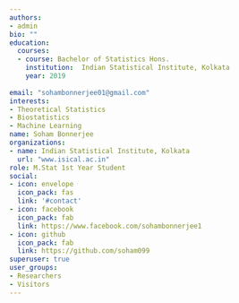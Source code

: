 ```yaml
---
authors:
- admin
bio: ""
education:
  courses:
  - course: Bachelor of Statistics Hons.
    institution:  Indian Statistical Institute, Kolkata 
    year: 2019
  
email: "sohambonnerjee01@gmail.com"
interests:
- Theoretical Statistics
- Biostatistics
- Machine Learning
name: Soham Bonnerjee
organizations:
- name: Indian Statistical Institute, Kolkata
  url: "www.isical.ac.in"
role: M.Stat 1st Year Student
social:
- icon: envelope
  icon_pack: fas
  link: '#contact'
- icon: facebook
  icon_pack: fab
  link: https://www.facebook.com/sohambonnerjee1
- icon: github
  icon_pack: fab
  link: https://github.com/soham099
superuser: true
user_groups:
- Researchers
- Visitors
---
```


